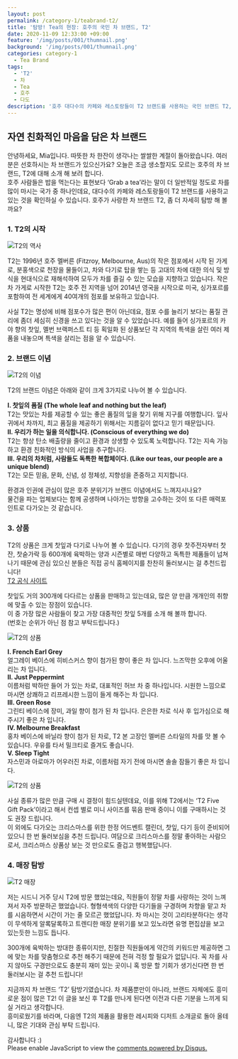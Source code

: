```yaml
---
layout: post
permalink: /category-1/teabrand-t2/
title: '탐방! Tea의 현장: 호주의 국민 차 브랜드, T2'
date: 2020-11-09 12:33:00 +09:00
feature: '/img/posts/001/thumnail.png'
background: '/img/posts/001/thumnail.png'
categories: category-1
  - Tea Brand
tags:
  - 'T2'
  - 차
  - Tea
  - 호주
  - 다도
description: '호주 대다수의 카페와 레스토랑들이 T2 브랜드를 사용하는 국민 브랜드 T2, 좀 더 자세히 탐방 해 볼까요?'
---
```

## 자연 친화적인 마음을 담은 차 브랜드

안녕하세요, Mia입니다.
따뜻한 차 한잔이 생각나는 쌀쌀한 계절이 돌아왔습니다. 여러분은 선호하시는 차 브랜드가 있으신가요? 오늘은 조금 생소할지도 모르는 호주의 차 브랜드, T2에 대해 소개 해 보려 합니다.<br>
호주 사람들은 밥을 먹는다는 표현보다 ‘Grab a tea’라는 말이 더 일반적일 정도로 차를 많이 마시는 국가 중 하나인데요, 대다수의 카페와 레스토랑들이 T2 브랜드를 사용하고 있는 것을 확인하실 수 있습니다.
호주가 사랑한 차 브랜드 T2, 좀 더 자세히 탐방 해 볼까요?

<h3>1.	T2의 시작</h3>

![T2의 역사](/img/posts/001/History.png)

T2는 1996년 호주 멜버른 (Fitzroy, Melbourne, Aus)의 작은 점포에서 시작 된 가게로, 분홍색으로 천장을 물들이고, 차와 다기로 탑을 쌓는 등 고대의 차에 대한 의식 및 방식을 현대식으로 재해석하여 모두가 차를 즐길 수 있는 모습을 지향하고 있습니다.
작은 차 가게로 시작한 T2는 호주 전 지역을 넘어 2014년 영국을 시작으로 미국, 싱가포르를 포함하여 전 세계에게 40여개의 점포를 보유하고 있습니다.<br>

사실 T2는 명성에 비해 점포수가 많은 편이 아닌데요, 점포 수를 늘리기 보다는 품질 관리에 좀더 세심히 신경을 쓰고 있다는 것을 알 수 있었습니다. 예를 들어 싱가포르의 카야 향의 찻잎, 멜번 브랙퍼스트 티 등 획일화 된 상품보단 각 지역의 특색을 살린 여러 제품을 내놓으며 특색을 살리는 점을 알 수 있습니다.

<h3>2. 브랜드 이념</h3>

![T2의 이념](/img/posts/001/value.jpg)

T2의 브랜드 이념은 아래와 같이 크게 3가지로 나누어 볼 수 있습니다.

**I.	찻잎의 품질 (The whole leaf and nothing but the leaf)**<br>
T2는 맛있는 차를 제공할 수 있는 좋은 품질의 잎을 찾기 위해 지구를 여행합니다. 잎사귀에서 차까지, 최고 품질을 제공하기 위해서는 지름길이 없다고 믿기 때문입니다.<br>
**II.	우리가 하는 일을 의식합니다. (Conscious of everything we do)**<br>
T2는 항상 탄소 배출량을 줄이고 환경과 상생할 수 있도록 노력합니다. T2는 지속 가능하고 환경 친화적인 방식의 사업을 추구합니다.<br>
**III.	우리의 차처럼, 사람들도 독특한 복합체이다. (Like our teas, our people are a unique blend)**<br>
T2는 모든 믿음, 문화, 신념, 성 정체성, 지향성을 존중하고 지지합니다.<br>

환경과 인권에 관심이 많은 호주 분위기가 브랜드 이념에서도 느껴지시나요?<br>
물건을 파는 업체보다는 함께 공생하며 나아가는 방향을 고수하는 것이 또 다른 매력포인트로 다가오는 것 같습니다.

<h3>3. 상품</h3>

T2의 상품은 크게 찻잎과 다기로 나누어 볼 수 있습니다.
다기의 경우 찻주전자부터 찻잔, 찻숟가락 등 600개에 육박하는 양과 시즌별로 매번 다양하고 독특한 제품들이 넘쳐나기 때문에 관심 있으신 분들은 직접 공식 홈페이지를 찬찬히 둘러보시는 걸 추천드립니다!<br>
[T2 공식 사이트](https://www.t2tea.com/)

찻잎도 거의 300개에 다다르는 상품을 판매하고 있는데요, 많은 양 만큼 개개인의 취향에 맞출 수 있는 장점이 있습니다. <br>이 중 가장 많은 사람들이 찾고 가장 대중적인 찻잎 5개를 소개 해 볼까 합니다. <br>(번호는 순위가 아닌 점 참고 부탁드립니다.)

![T2의 상품](/img/posts/001/product.jpg)

**I.	French Earl Grey**<br>
얼그레이 베이스에 히비스커스 향이 첨가된 향이 좋은 차 입니다. 느즈막한 오후에 어울리는 차 입니다.<br>
**II.	Just Peppermint**<br>
이름처럼 박하만 들어 가 있는 차로, 대표적인 허브 차 중 하나입니다. 시원한 느낌으로 마시면 상쾌하고 리프레시한 느낌이 들게 해주는 차 입니다.<br>
**III.	Green Rose**<br>
그린티 베이스에 장미, 과일 향이 첨가 된 차 입니다. 은은한 차로 식사 후 입가심으로 해주시기 좋은 차 입니다.<br>
**IV.	Melbourne Breakfast**<br>
홍차 베이스에 바닐라 향이 첨가 된 차로, T2 본 고장인 멜버른 스타일의 차를 맛 볼 수 있습니다. 우유를 타서 밀크티로 즐겨도 좋습니다.<br>
**V.	Sleep Tight**<br>
자스민과 아로마가 어우러진 차로, 이름처럼 자기 전에 마시면 솔솔 잠들기 좋은 차 입니다.<br>

![T2의 상품](/img/posts/001/product_2.jpg)

사실 종류가 많은 만큼 구매 시 결정이 힘드실텐데요, 이를 위해 T2에서는 ‘T2 Five Gift Pack’이라고 해서 컨셉 별로 미니 사이즈를 묶음 판매 중이니 이를 구매하시는 것도 권장 드립니다.<br>
이 외에도 다가오는 크리스마스를 위한 한정 어드벤트 캘린더, 찻잎, 다기 등이 준비되어 있으니 한 번 둘러보심을 추천 드립니다. 여담으로 크리스마스를 정말 좋아하는 사람으로서, 크리스마스 상품상 보는 것 만으로도 즐겁고 행복했답니다.

<h3>4. 매장 탐방</h3>

![T2 매장](/img/posts/001/store.jpg)

저는 시드니 거주 당시 T2에 방문 했었는데요, 직원들이 정말 차를 사랑하는 것이 느껴져서 자주 방문하곤 했었습니다. 형형색색의 다양한 다기들을 구경하며 차향을 맡고 차를 시음하면서 시간이 가는 줄 모르곤 했었답니다. 차 마시는 것이 고리타분하다는 생각이 무색하게 알록달록하고 트렌디한 매장 분위기를 보고 있노라면 유명 편집샵을 보고 있는듯한 느낌도 듭니다.<br>
<p>300개에 육박하는 방대한 종류이지만, 친절한 직원들에게 약간의 키워드만 제공하면 그에 맞는 차를 맞춤형으로 추천 해주기 때문에 전혀 걱정 할 필요가 없답니다.
꼭 차를 사지 않아도 구경만으로도 충분히 재미 있는 곳이니 혹 방문 할 기회가 생기신다면 한 번 둘러보시는 걸 추천 드립니다!<br></p>


<p>지금까지 차 브랜드 ‘T2’ 탐방기였습니다. 차 제품뿐만이 아니라, 브랜드 자체에도 흥미로운 점이 많은 T2! 이 글을 보신 후 T2를 만나게 된다면 이전과 다른 기분을 느끼게 되실 거라고 생각합니다. <br>흥미로웠기를 바라며, 다음엔 T2의 제품을 활용한 레시피와 디저트 소개글로 돌아 올테니, 많은 기대와 관심 부탁 드립니다.</p>
감사합니다 :)

<div id="disqus_thread"></div>
<script>

/**
*  RECOMMENDED CONFIGURATION VARIABLES: EDIT AND UNCOMMENT THE SECTION BELOW TO INSERT DYNAMIC VALUES FROM YOUR PLATFORM OR CMS.
*  LEARN WHY DEFINING THESE VARIABLES IS IMPORTANT: https://disqus.com/admin/universalcode/#configuration-variables*/
/*
var disqus_config = function () {
this.page.url = PAGE_URL;  // Replace PAGE_URL with your page's canonical URL variable
this.page.identifier = PAGE_IDENTIFIER; // Replace PAGE_IDENTIFIER with your page's unique identifier variable
};
*/
(function() { // DON'T EDIT BELOW THIS LINE
var d = document, s = d.createElement('script');
s.src = 'https://mangorany.disqus.com/embed.js';
s.setAttribute('data-timestamp', +new Date());
(d.head || d.body).appendChild(s);
})();
</script>
<noscript>Please enable JavaScript to view the <a href="https://disqus.com/?ref_noscript">comments powered by Disqus.</a></noscript>
